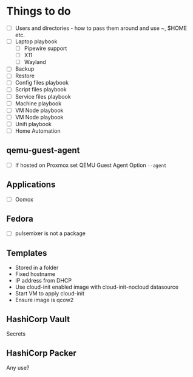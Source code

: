 # Things to do

* [ ] Users and directories - how to pass them around and use ~, $HOME etc.
* [ ] Laptop playbook
  * [ ] Pipewire support
  * [ ] X11
  * [ ] Wayland
* [ ] Backup
* [ ] Restore
* [ ] Config files playbook
* [ ] Script files playbook
* [ ] Service files playbook
* [ ] Machine playbook
* [ ] VM Node playbook
* [ ] VM Node playbook
* [ ] Unifi playbook
* [ ] Home Automation

## qemu-guest-agent

* [ ] If hosted on Proxmox set QEMU Guest Agent Option `--agent`

## Applications
  * [ ] Oomox

## Fedora

* [ ] pulsemixer is not a package

## Templates

* Stored in a folder
* Fixed hostname
* IP address from DHCP
* Use cloud-init enabled image with cloud-init-nocloud datasource
* Start VM to apply cloud-init
* Ensure image is qcow2


## HashiCorp Vault

Secrets

## HashiCorp Packer

Any use?
